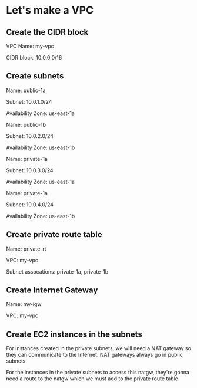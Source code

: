 # Let's make a VPC

## Create the CIDR block
VPC Name: my-vpc

CIDR block: 10.0.0.0/16

## Create subnets
Name: public-1a

Subnet: 10.0.1.0/24

Availability Zone: us-east-1a

Name: public-1b

Subnet: 10.0.2.0/24

Availability Zone: us-east-1b

Name: private-1a

Subnet: 10.0.3.0/24

Availability Zone: us-east-1a

Name: private-1a

Subnet: 10.0.4.0/24

Availability Zone: us-east-1b

## Create private route table
Name: private-rt

VPC: my-vpc

Subnet assocations: private-1a, private-1b

## Create Internet Gateway
Name: my-igw

VPC: my-vpc

## Create EC2 instances in the subnets
For instances created in the private subnets, we will need a NAT gateway so they can communicate to the Internet. NAT gateways always go in public subnets

For the instances in the private subnets to access this natgw, they're gonna need a route to the natgw which we must add to the private route table